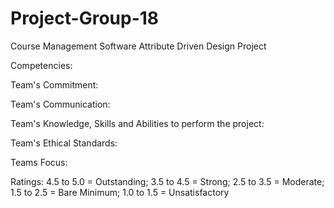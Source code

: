 # Project-Group-18

Course Management Software Attribute Driven Design Project

Competencies:


Team's Commitment:

Team's Communication:

Team's Knowledge, Skills and Abilities to perform the project:

Team's Ethical Standards:

Teams Focus:

Ratings: 4.5 to 5.0 = Outstanding; 3.5 to 4.5 = Strong; 2.5 to 3.5 = Moderate; 1.5 to 2.5 = Bare Minimum; 1.0 to 1.5 = Unsatisfactory